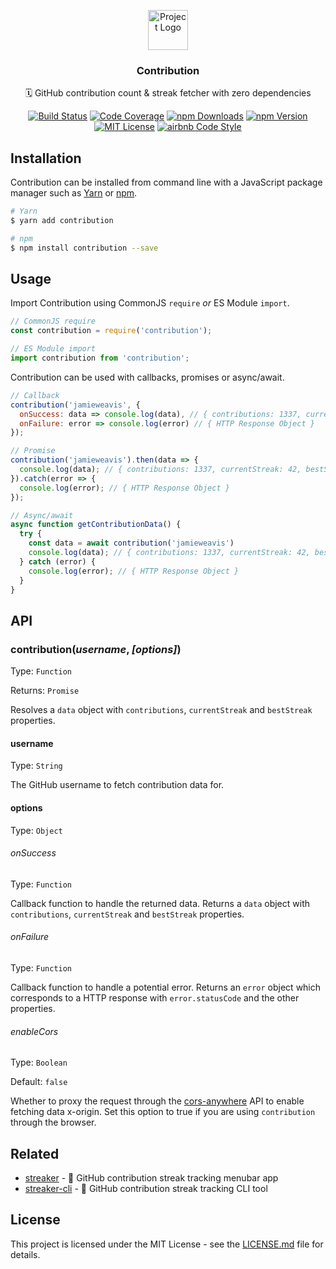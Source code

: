 <p align="center"><img src="https://twemoji.maxcdn.com/2/svg/1f4c5.svg" height="64" alt="Project Logo"></p>
<h3 align="center">Contribution</h3>
<p align="center">🗓 GitHub contribution count & streak fetcher with zero dependencies</p>
<p align="center">
    <a href="https://travis-ci.org/jamieweavis/contribution"><img src="https://img.shields.io/travis/jamieweavis/contribution.svg" alt="Build Status"></a>
    <a href="https://codecov.io/gh/jamieweavis/contribution/"><img src="https://img.shields.io/codecov/c/github/jamieweavis/contribution.svg" alt="Code Coverage"></a>
    <a href="https://npmjs.com/package/contribution"><img src="https://img.shields.io/npm/dt/contribution.svg" alt="npm Downloads"></a>
    <a href="https://npmjs.com/package/contribution"><img src="https://img.shields.io/npm/v/contribution.svg" alt="npm Version"></a>
    <a href="https://github.com/jamieweavis/contribution/blob/master/LICENSE.md"><img src="https://img.shields.io/badge/license-MIT-blue.svg" alt="MIT License"></a>
    <a href="https://github.com/airbnb/javascript"><img src="https://img.shields.io/badge/codestyle-airbnb-fd5c63.svg" alt="airbnb Code Style"></a>
</p>

## Installation

Contribution can be installed from command line with a JavaScript package manager such as [Yarn](https://github.com/yarnpkg/yarn) or [npm](https://github.com/npm/npm).

```sh
# Yarn
$ yarn add contribution

# npm
$ npm install contribution --save
```

## Usage

Import Contribution using CommonJS `require` _or_ ES Module `import`.

```javascript
// CommonJS require
const contribution = require('contribution');

// ES Module import
import contribution from 'contribution';
```

Contribution can be used with callbacks, promises or async/await.

```javascript
// Callback
contribution('jamieweavis', {
  onSuccess: data => console.log(data), // { contributions: 1337, currentStreak: 42, bestStreak: 69 }
  onFailure: error => console.log(error) // { HTTP Response Object }
});

// Promise
contribution('jamieweavis').then(data => {
  console.log(data); // { contributions: 1337, currentStreak: 42, bestStreak: 69 }
}).catch(error => {
  console.log(error); // { HTTP Response Object }
});

// Async/await
async function getContributionData() {
  try {
    const data = await contribution('jamieweavis')
    console.log(data); // { contributions: 1337, currentStreak: 42, bestStreak: 69 }
  } catch (error) {
    console.log(error); // { HTTP Response Object }
  }
}
```

## API

### contribution(*username*, *[options]*)

Type: `Function`

Returns: `Promise`

Resolves a `data` object with `contributions`, `currentStreak` and `bestStreak` properties.

#### username

Type: `String`

The GitHub username to fetch contribution data for.

#### options

Type: `Object`

###### onSuccess

Type: `Function`

Callback function to handle the returned data. Returns a `data` object with `contributions`, `currentStreak` and `bestStreak` properties.

###### onFailure

Type: `Function`

Callback function to handle a potential error. Returns an `error` object which corresponds to a HTTP response with `error.statusCode` and the other properties.

###### enableCors

Type: `Boolean`

Default: `false`

Whether to proxy the request through the [cors-anywhere](https://github.com/Rob--W/cors-anywhere) API to enable fetching data x-origin. Set this option to true if you are using `contribution` through the browser.

## Related

* [streaker](https://github.com/jamieweavis/streaker) - 🐙 GitHub contribution streak tracking menubar app
* [streaker-cli](https://github.com/jamieweavis/streaker-cli) - 🐙 GitHub contribution streak tracking CLI tool

## License

This project is licensed under the MIT License - see the [LICENSE.md](LICENSE.md) file for details.
